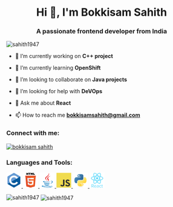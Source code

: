 <h1 align="center">Hi 👋, I'm Bokkisam Sahith</h1>
<h3 align="center">A passionate frontend developer from India</h3>

<p align="left"> <img src="https://komarev.com/ghpvc/?username=sahith1947&label=Profile%20views&color=0e75b6&style=flat" alt="sahith1947" /> </p>

- 🔭 I’m currently working on **C++ project**

- 🌱 I’m currently learning **OpenShift**

- 👯 I’m looking to collaborate on **Java projects**

- 🤝 I’m looking for help with **DeVOps**

- 💬 Ask me about **React**

- 📫 How to reach me **bokkisamsahith@gmail.com**

<h3 align="left">Connect with me:</h3>
<p align="left">
<a href=target="blank"><img align="center" src="https://raw.githubusercontent.com/rahuldkjain/github-profile-readme-generator/master/src/images/icons/Social/linked-in-alt.svg" alt="bokkisam sahith" height="30" width="40" /></a>
</p>

<h3 align="left">Languages and Tools:</h3>
<p align="left"> <a href="https://www.cprogramming.com/" target="_blank" rel="noreferrer"> <img src="https://raw.githubusercontent.com/devicons/devicon/master/icons/c/c-original.svg" alt="c" width="40" height="40"/> </a> <a href="https://www.w3.org/html/" target="_blank" rel="noreferrer"> <img src="https://raw.githubusercontent.com/devicons/devicon/master/icons/html5/html5-original-wordmark.svg" alt="html5" width="40" height="40"/> </a> <a href="https://www.java.com" target="_blank" rel="noreferrer"> <img src="https://raw.githubusercontent.com/devicons/devicon/master/icons/java/java-original.svg" alt="java" width="40" height="40"/> </a> <a href="https://developer.mozilla.org/en-US/docs/Web/JavaScript" target="_blank" rel="noreferrer"> <img src="https://raw.githubusercontent.com/devicons/devicon/master/icons/javascript/javascript-original.svg" alt="javascript" width="40" height="40"/> </a> <a href="https://www.python.org" target="_blank" rel="noreferrer"> <img src="https://raw.githubusercontent.com/devicons/devicon/master/icons/python/python-original.svg" alt="python" width="40" height="40"/> </a> <a href="https://reactjs.org/" target="_blank" rel="noreferrer"> <img src="https://raw.githubusercontent.com/devicons/devicon/master/icons/react/react-original-wordmark.svg" alt="react" width="40" height="40"/> </a> </p>

<p><img align="left" src="https://github-readme-stats.vercel.app/api/top-langs?username=sahith1947&show_icons=true&locale=en&layout=compact" alt="sahith1947" /></p>

<p>&nbsp;<img align="center" src="https://github-readme-stats.vercel.app/api?username=sahith1947&show_icons=true&locale=en" alt="sahith1947" /></p>
